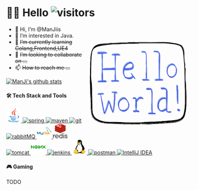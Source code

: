<!---
<p align="center">
  <img width="700" height="430" src="aa18972bd40735fafa97c17592510fb30e240892.gif" alt="奥特曼，迪迦奥特曼，把你们的光之力量借给我吧！"></p>
--->

<!--- 浏览量 --->
# 🙋‍♂️ Hello ![visitors](https://visitor-badge.glitch.me/badge?page_id=ManJiis.readme)

<!---
![visitors](http://antzuhl.cn:4000/get/@ManJiis.readme)
--->

<img align="right" alt="hello world" width="300" height="300" src="helloworld.gif" />

- 👋 Hi, I’m @ManJiis
- 👀 I’m interested in Java.
- 🌱 ~~I’m currently learning Golang,Frontend,UE4~~
- 💞️ ~~I’m looking to collaborate on ...~~
- 📫 ~~How to reach me ...~~

<!--- 渐变 --->
<!---
[![ManJiis's github info](https://github-readme-stats.vercel.app/api?username=ManJiis&show_icons=true&bg_color=30,e96443,904e95&title_color=fff&text_color=fff)](https://github.com/anuraghazra/github-readme-stats) 
--->
<!--- 主题 &theme=radical --->
[![ManJi's github stats](https://github-readme-stats.vercel.app/api?username=ManJiis&show_icons=true)](https://github.com/anuraghazra/github-readme-stats) 

<!---
<h4 align="left">Tech Stack and Tools:</h4>
--->
#### 🛠 Tech Stack and Tools

<p align="left">
<a href="https://www.java.com" target="_blank"> <img src="https://raw.githubusercontent.com/devicons/devicon/master/icons/java/java-original.svg" alt="java" width="40" height="40"/> </a>
<a href="https://spring.io/" target="_blank"> <img src="https://www.vectorlogo.zone/logos/springio/springio-icon.svg" alt="spring" width="40" height="40"/> </a>
<a href="https://maven.apache.org/" target="_blank"> <img src="https://cdn.icon-icons.com/icons2/2107/PNG/512/file_type_maven_icon_130397.png" alt="maven" width="40" height="40"/> </a>
<a href="https://git-scm.com/" target="_blank"> <img src="https://www.vectorlogo.zone/logos/git-scm/git-scm-icon.svg" alt="git" width="40" height="40"/> </a>
<a href="https://www.rabbitmq.com" target="_blank"> <img src="https://www.vectorlogo.zone/logos/rabbitmq/rabbitmq-icon.svg" alt="rabbitMQ" width="40" height="40"/> </a>
<a href="https://www.mysql.com/" target="_blank"> <img src="https://raw.githubusercontent.com/devicons/devicon/master/icons/mysql/mysql-original-wordmark.svg" alt="mysql" width="40" height="40"/> </a>
<a href="https://redis.io" target="_blank"> <img src="https://raw.githubusercontent.com/devicons/devicon/master/icons/redis/redis-original-wordmark.svg" alt="redis" width="40" height="40"/> </a>
<a href="http://tomcat.apache.org/" target="_blank"> <img src="http://tomcat.apache.org/res/images/tomcat.png" alt="tomcat" width="40" height="40"/> </a>
<a href="https://www.nginx.com" target="_blank"> <img src="https://raw.githubusercontent.com/devicons/devicon/master/icons/nginx/nginx-original.svg" alt="nginx" width="40" height="40"/> </a>
<a href="https://www.jenkins.io" target="_blank"> <img src="https://www.vectorlogo.zone/logos/jenkins/jenkins-icon.svg" alt="jenkins" width="40" height="40"/> </a>
<a href="https://www.linux.org/" target="_blank"> <img src="https://raw.githubusercontent.com/devicons/devicon/master/icons/linux/linux-original.svg" alt="linux" width="40" height="40"/> </a>
<a href="https://postman.com" target="_blank"> <img src="https://www.vectorlogo.zone/logos/getpostman/getpostman-icon.svg" alt="postman" width="40" height="40"/> </a>
<a href="https://www.jetbrains.com/idea/" target="_blank"> <img src="https://upload.wikimedia.org/wikipedia/commons/thumb/9/9c/IntelliJ_IDEA_Icon.svg/768px-IntelliJ_IDEA_Icon.svg.png" alt="IntelliJ IDEA" width="40" height="40"/> </a>
</p>

#### 🎮 Gaming

  TODO
